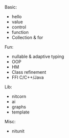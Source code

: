 
Basic:

* hello
* value
* control
* function
* Collection & for

Fun:

* nullable & adaptive typing
* OOP
* HM
* Class refinement
* FFI C/C++/Java

Lib:

* nitcorn
* ai
* graphs
* template

Misc:

* nitunit

